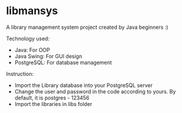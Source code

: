 # libmansys
A library management system project created by Java beginners :)

Technology used:
- Java: For OOP
- Java Swing: For GUI design
- PostgreSQL: For database management

Instruction:
- Import the Library database into your PostgreSQL server
- Change the user and password in the code according to yours. By default, it is postgres - 123456
- Import the libraries in libs folder
